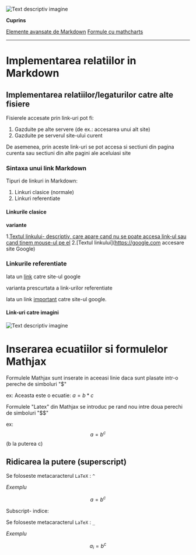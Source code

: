 ![Text descriptiv imagine](https://t4.ftcdn.net/jpg/02/89/58/51/360_F_289585146_KrE8Cg2iaFR0fgV3nauV9Xu4UdsUGKmR.jpg)
<script id="MathJax-script" async src="https://cdn.jsdelivr.net/npm/mathjax@3/es5/tex-mml-chtml.js"></script>

**Cuprins**

[Elemente avansate de Markdown](avansate.md)
[Formule cu mathcharts](mathcharts.md)



***

# Implementarea relatiilor in Markdown

## Implementarea relatiilor/legaturilor catre alte fisiere

Fisierele accesate prin link-uri pot fi:
1. Gazduite pe alte servere (de ex.: accesarea unui alt site)
2. Gazduite pe serverul site-ului curent

De asemenea, prin aceste link-uri se pot accesa si sectiuni din pagina curenta sau sectiuni din alte pagini ale aceluiasi site

### Sintaxa unui link Markdown

Tipuri de linkuri in Markdown:
1. Linkuri clasice (normale)
2. Linkuri referentiate

#### Linkurile clasice

**variante**

1.[Textul linkului- descriptiv, care apare cand nu se poate accesa link-ul sau cand tinem mouse-ul pe el](https://google.com)
2.[Textul linkului](https://google.com accesare site Google)

### Linkurile referentiate

Iata un [link][link1] catre site-ul google

[link1]: https://google.com

varianta prescurtata a link-urilor referentiate

Iata un link [important] catre site-ul google.

[important]: https://google.com

#### Link-uri catre imagini

![Text descriptiv imagine](https://t4.ftcdn.net/jpg/02/89/58/51/360_F_289585146_KrE8Cg2iaFR0fgV3nauV9Xu4UdsUGKmR.jpg)

# Inserarea ecuatiilor si formulelor Mathjax

Formulele Mathjax sunt inserate in aceeasi linie daca sunt plasate intr-o pereche de simboluri "$"

ex: Aceasta este o ecuatie: $a = b * c$

Formulele "Latex" din Mathjax se introduc pe rand nou intre doua perechi de simboluri "$$"

ex: $$ a = b^c $$ (b la puterea c)

## Ridicarea la putere (superscript)

Se foloseste metacaracterul `LaTeX` : `^`

*Exemplu*

$$a= b^c$$

Subscript- indice:

Se foloseste metacaracterul `LaTeX` : `_`

*Exemplu*

$$ a_i = b^c $$







